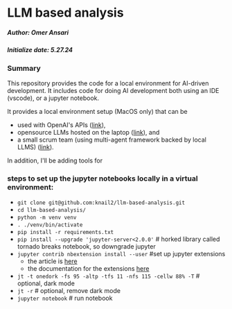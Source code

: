 # LLM based analysis

##### Author: Omer Ansari
##### Initialize date: 5.27.24


### Summary
This repository provides the code for a local environment for AI-driven development. It includes code for doing AI development both using an IDE (vscode), or a jupyter notebook.

It provides a local environment setup (MacOS only) that can be 

- used with OpenAI's APIs ([link]([link](notebooks/notebook-local-OSS.ipynb))), 
- opensource LLMs hosted on the laptop ([link](notebooks/notebook-local-OSS.ipynb)), and
- a small scrum team (using multi-agent framework backed by local LLMS) ([link](notebooks/notebook-crewAI-scrum-team-local-LLMs.ipynb)).


In addition, I'll be adding tools for 

### steps to set up the jupyter notebooks locally in a virtual environment:

- `git clone git@github.com:knail2/llm-based-analysis.git`
- `cd llm-based-analysis/`
- `python -m venv venv`
- `. ./venv/bin/activate`
- `pip install -r requirements.txt`
- `pip install --upgrade 'jupyter-server<2.0.0'` # horked library called tornado breaks notebook, so downgrade jupyter
- `jupyter contrib nbextension install --user`  #set up jupyter extensions
	- the article is [here](https://towardsdatascience.com/supercharging-jupyter-notebooks-e22f5ad7ca18)
	- the documentation for the extensions [here](https://jupyter-contrib-nbextensions.readthedocs.io/en/latest/)
- `jt -t onedork -fs 95 -altp -tfs 11 -nfs 115 -cellw 88% -T` # optional, dark mode
- `jt -r` # optional, remove dark mode
- `jupyter notebook` # run notebook
